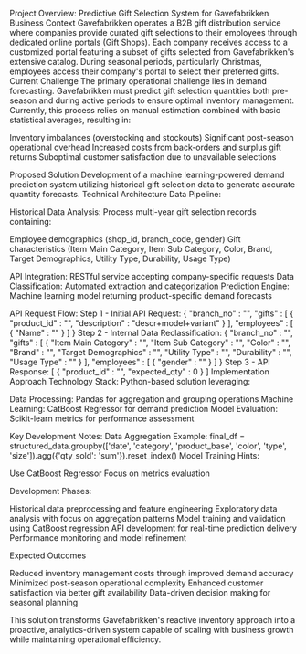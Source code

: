 Project Overview: Predictive Gift Selection System for Gavefabrikken
Business Context
Gavefabrikken operates a B2B gift distribution service where companies provide curated gift selections to their employees through dedicated online portals (Gift Shops). Each company receives access to a customized portal featuring a subset of gifts selected from Gavefabrikken's extensive catalog. During seasonal periods, particularly Christmas, employees access their company's portal to select their preferred gifts.
Current Challenge
The primary operational challenge lies in demand forecasting. Gavefabrikken must predict gift selection quantities both pre-season and during active periods to ensure optimal inventory management. Currently, this process relies on manual estimation combined with basic statistical averages, resulting in:

Inventory imbalances (overstocking and stockouts)
Significant post-season operational overhead
Increased costs from back-orders and surplus gift returns
Suboptimal customer satisfaction due to unavailable selections

Proposed Solution
Development of a machine learning-powered demand prediction system utilizing historical gift selection data to generate accurate quantity forecasts.
Technical Architecture
Data Pipeline:

Historical Data Analysis: Process multi-year gift selection records containing:

Employee demographics (shop_id, branch_code, gender)
Gift characteristics (Item Main Category, Item Sub Category, Color, Brand, Target Demographics, Utility Type, Durability, Usage Type)


API Integration: RESTful service accepting company-specific requests
Data Classification: Automated extraction and categorization
Prediction Engine: Machine learning model returning product-specific demand forecasts

API Request Flow:
Step 1 - Initial API Request:
{
"branch_no" : "",
"gifts" : [
{
"product_id" : "",
"description" : "descr+model+variant"
}
],
"employees" : [
{
"Name" : ""
}
]
}
Step 2 - Internal Data Reclassification:
{
"branch_no" : "",
"gifts" : [
{
"Item Main Category" : "",
"Item Sub Category" : "",
"Color" : "",
"Brand" : "",
"Target Demographics" : "",
"Utility Type" : "",
"Durability" : "",
"Usage Type" : ""
}
],
"employees" : [
{
"gender" : ""
}
]
}
Step 3 - API Response:
[
{
"product_id" : "",
"expected_qty" : 0
}
]
Implementation Approach
Technology Stack:
Python-based solution leveraging:

Data Processing: Pandas for aggregation and grouping operations
Machine Learning: CatBoost Regressor for demand prediction
Model Evaluation: Scikit-learn metrics for performance assessment

Key Development Notes:
Data Aggregation Example:
final_df = structured_data.groupby(['date', 'category', 'product_base', 'color', 'type', 'size']).agg({'qty_sold': 'sum'}).reset_index()
Model Training Hints:

Use CatBoost Regressor
Focus on metrics evaluation

Development Phases:

Historical data preprocessing and feature engineering
Exploratory data analysis with focus on aggregation patterns
Model training and validation using CatBoost regression
API development for real-time prediction delivery
Performance monitoring and model refinement

Expected Outcomes

Reduced inventory management costs through improved demand accuracy
Minimized post-season operational complexity
Enhanced customer satisfaction via better gift availability
Data-driven decision making for seasonal planning

This solution transforms Gavefabrikken's reactive inventory approach into a proactive, analytics-driven system capable of scaling with business growth while maintaining operational efficiency.